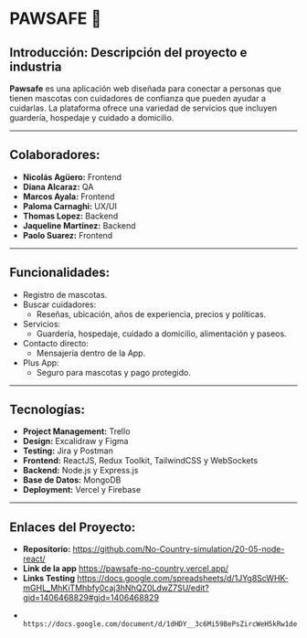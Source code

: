 # PAWSAFE 🐾

## Introducción: Descripción del proyecto e industria
**Pawsafe** es una aplicación web diseñada para conectar a personas que tienen mascotas con cuidadores de confianza que pueden ayudar a cuidarlas. La plataforma ofrece una variedad de servicios que incluyen guardería, hospedaje y cuidado a domicilio.

---

## Colaboradores:
- **Nicolás Agüero:** Frontend
- **Diana Alcaraz:** QA
- **Marcos Ayala:** Frontend
- **Paloma Carnaghi:** UX/UI
- **Thomas Lopez:** Backend
- **Jaqueline Martínez:** Backend
- **Paolo Suarez:** Frontend

---

## Funcionalidades:
- Registro de mascotas.
- Buscar cuidadores:
  - Reseñas, ubicación, años de experiencia, precios y políticas.
- Servicios:
  - Guardería, hospedaje, cuidado a domicilio, alimentación y paseos.
- Contacto directo:
  - Mensajería dentro de la App.
- Plus App:
  - Seguro para mascotas y pago protegido.

---

## Tecnologías:
- **Project Management:** Trello
- **Design:** Excalidraw y Figma
- **Testing:** Jira y Postman
- **Frontend:** ReactJS, Redux Toolkit, TailwindCSS y WebSockets
- **Backend:** Node.js y Express.js
- **Base de Datos:** MongoDB
- **Deployment:** Vercel y Firebase

---

## Enlaces del Proyecto:
- **Repositorio:** https://github.com/No-Country-simulation/20-05-node-react/
- **Link de la app** https://pawsafe-no-country.vercel.app/
- **Links Testing** https://docs.google.com/spreadsheets/d/1JYg8ScWHK-mGHL_MhKiTMhbfy0caj3hNhQZ0LdwZ7SU/edit?gid=1406468829#gid=1406468829
-                   https://docs.google.com/document/d/1dHDY__3c6Mi59BePsZircWeH5kRw1deosRHWlRofzKI/edit
